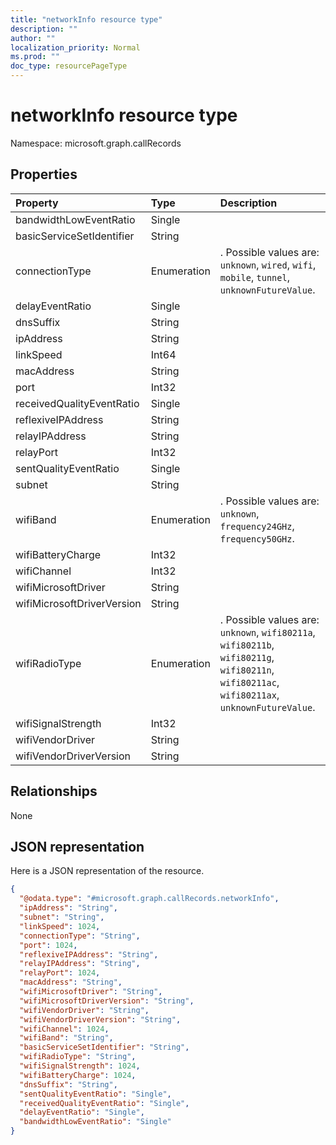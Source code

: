```yaml
---
title: "networkInfo resource type"
description: ""
author: ""
localization_priority: Normal
ms.prod: ""
doc_type: resourcePageType
---
```


# networkInfo resource type


Namespace: microsoft.graph.callRecords



## Properties
|Property|Type|Description|
|:---|:---|:---|
|bandwidthLowEventRatio|Single||
|basicServiceSetIdentifier|String||
|connectionType|Enumeration|. Possible values are: `unknown`, `wired`, `wifi`, `mobile`, `tunnel`, `unknownFutureValue`.|
|delayEventRatio|Single||
|dnsSuffix|String||
|ipAddress|String||
|linkSpeed|Int64||
|macAddress|String||
|port|Int32||
|receivedQualityEventRatio|Single||
|reflexiveIPAddress|String||
|relayIPAddress|String||
|relayPort|Int32||
|sentQualityEventRatio|Single||
|subnet|String||
|wifiBand|Enumeration|. Possible values are: `unknown`, `frequency24GHz`, `frequency50GHz`.|
|wifiBatteryCharge|Int32||
|wifiChannel|Int32||
|wifiMicrosoftDriver|String||
|wifiMicrosoftDriverVersion|String||
|wifiRadioType|Enumeration|. Possible values are: `unknown`, `wifi80211a`, `wifi80211b`, `wifi80211g`, `wifi80211n`, `wifi80211ac`, `wifi80211ax`, `unknownFutureValue`.|
|wifiSignalStrength|Int32||
|wifiVendorDriver|String||
|wifiVendorDriverVersion|String||

## Relationships
None

## JSON representation
Here is a JSON representation of the resource.
<!-- {
  "blockType": "resource",
  "@odata.type": "microsoft.graph.callRecords.networkInfo"
}
-->
``` json
{
  "@odata.type": "#microsoft.graph.callRecords.networkInfo",
  "ipAddress": "String",
  "subnet": "String",
  "linkSpeed": 1024,
  "connectionType": "String",
  "port": 1024,
  "reflexiveIPAddress": "String",
  "relayIPAddress": "String",
  "relayPort": 1024,
  "macAddress": "String",
  "wifiMicrosoftDriver": "String",
  "wifiMicrosoftDriverVersion": "String",
  "wifiVendorDriver": "String",
  "wifiVendorDriverVersion": "String",
  "wifiChannel": 1024,
  "wifiBand": "String",
  "basicServiceSetIdentifier": "String",
  "wifiRadioType": "String",
  "wifiSignalStrength": 1024,
  "wifiBatteryCharge": 1024,
  "dnsSuffix": "String",
  "sentQualityEventRatio": "Single",
  "receivedQualityEventRatio": "Single",
  "delayEventRatio": "Single",
  "bandwidthLowEventRatio": "Single"
}
```


